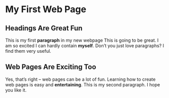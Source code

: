 <h1>My First Web Page</h1>

<h2>Headings Are Great Fun</h2> 

<p>This is my first <b>paragraph</b> in my new webpage This is going to be great. I am so excited I can hardly contain <b>myself</b>. Don’t you just love paragraphs? I find them very useful. </p>

 <h2>Web Pages Are Exciting Too</h2> 
 
<p>Yes, that’s right – web pages can be a lot of fun. Learning how to create web pages is easy and <b>entertaining</b>. This is my second paragraph. I hope you like it.</p>

